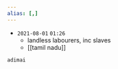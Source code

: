 ```yaml
---
alias: [,]
---
```


- `2021-08-01`  `01:26`
	- landless labourers, inc slaves
	- [[tamil nadu]]

```query
adimai
```
